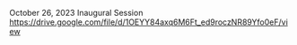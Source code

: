 October 26, 2023
Inaugural Session
https://drive.google.com/file/d/1OEYY84axq6M6Ft_ed9roczNR89Yfo0eF/view
